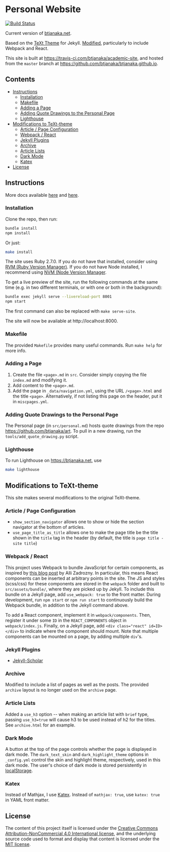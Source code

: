 # Personal Website

[![Build Status](https://travis-ci.com/btjanaka/academic-site.svg?branch=master)](https://travis-ci.com/btjanaka/academic-site)

Current version of [btjanaka.net](https://btjanaka.net).

Based on the [TeXt Theme](https://tianqi.name/jekyll-TeXt-theme/test/) for
Jekyll. [Modified](#modifications-to-text-theme), particularly to include
Webpack and React.

This site is built at https://travis-ci.com/btjanaka/academic-site, and hosted
from the `master` branch at https://github.com/btjanaka/btjanaka.github.io.

## Contents

<!-- vim-markdown-toc GFM -->

* [Instructions](#instructions)
  * [Installation](#installation)
  * [Makefile](#makefile)
  * [Adding a Page](#adding-a-page)
  * [Adding Quote Drawings to the Personal Page](#adding-quote-drawings-to-the-personal-page)
  * [Lighthouse](#lighthouse)
* [Modifications to TeXt-theme](#modifications-to-text-theme)
  * [Article / Page Configuration](#article--page-configuration)
  * [Webpack / React](#webpack--react)
  * [Jekyll Plugins](#jekyll-plugins)
  * [Archive](#archive)
  * [Article Lists](#article-lists)
  * [Dark Mode](#dark-mode)
  * [Katex](#katex)
* [License](#license)

<!-- vim-markdown-toc -->

## Instructions

More docs available
[here](https://tianqi.name/jekyll-TeXt-theme/docs/en/quick-start) and
[here](https://jekyllrb.com).

### Installation

Clone the repo, then run:

```bash
bundle install
npm install
```

Or just:

```bash
make install
```

The site uses Ruby 2.7.0. If you do not have that installed, consider using
[RVM (Ruby Version Manager)](https://rvm.io). If you do not have Node installed,
I recommend using [NVM (Node Version Manager](https://github.com/nvm-sh/nvm).

To get a live preview of the site, run the following commands at the same time
(e.g. in two different terminals, or with one or both in the background):

```bash
bundle exec jekyll serve --livereload-port 8001
npm start
```

The first command can also be replaced with `make serve-site`.

The site will now be available at http://localhost:8000.

### Makefile

The provided `Makefile` provides many useful commands. Run `make help` for more
info.

### Adding a Page

1. Create the file `<page>.md` in `src`. Consider simply copying the file
   `index.md` and modifying it.
1. Add content to the `<page>.md`.
1. Add the page in `_data/navigation.yml`, using the URL `/<page>.html` and the
   title `<page>`. Alternatively, if not listing this page on the header, put it
   in `miscpages.yml`.

### Adding Quote Drawings to the Personal Page

The Personal page (in `src/personal.md`) hosts quote drawings from the repo
https://github.com/btjanaka/art. To pull in a new drawing, run the
`tools/add_quote_drawing.py` script.

### Lighthouse

To run Lighthouse on https://btjanaka.net, use

```bash
make lighthouse
```

## Modifications to TeXt-theme

This site makes several modifications to the original TeXt-theme.

### Article / Page Configuration

- `show_section_navigator` allows one to show or hide the section navigator at
  the bottom of articles.
- `use_page_title_as_title` allows one to make the page title be the title shown
  in the `title` tag in the header (by default, the title is
  `page title - site title`)

### Webpack / React

This project uses Webpack to bundle JavaScript for certain components, as
inspired by
[this blog post](https://allizad.com/2016/05/02/using-webpack-with-jekyll/) by
Alli Zadrozny. In particular, this means React components can be inserted at
arbitrary points in the site. The JS and styles (scss/css) for these components
are stored in the `webpack` folder and built to `src/assets/bundle/`, where they
are picked up by Jekyll. To include this bundle on a Jekyll page, add
`use_webpack: true` to the front matter. During development, run `npm start` or
`npm run start` to continuously build the Webpack bundle, in addition to the
Jekyll command above.

To add a React component, implement it in `webpack/components`. Then, register
it under some `ID` in the `REACT_COMPONENTS` object in `webpack/index.js`.
Finally, on a Jekyll page, add `<div class="react" id=ID></div>` to indicate
where the component should mount. Note that multiple components can be mounted
on a page, by adding multiple `div`'s.

### Jekyll Plugins

- [Jekyll-Scholar](https://github.com/inukshuk/jekyll-scholar)

### Archive

Modified to include a list of pages as well as the posts. The provided `archive`
layout is no longer used on the `archive` page.

### Article Lists

Added a `use_h3` option -- when making an article list with `brief` type,
passing `use_h3=true` will cause h3 to be used instead of h2 for the titles. See
`archive.html` for an example.

### Dark Mode

A button at the top of the page controls whether the page is displayed in dark
mode. The `dark_text_skin` and `dark_highlight_theme` options in `_config.yml`
control the skin and highlight theme, respectively, used in this dark mode. The
user's choice of dark mode is stored persistently in
[localStorage](https://developer.mozilla.org/en-US/docs/Web/API/Window/localStorage).

### Katex

Instead of Mathjax, I use [Katex](https://katex.org). Instead of
`mathjax: true`, use `katex: true` in YAML front matter.

## License

The content of this project itself is licensed under the
[Creative Commons Attribution-NonCommercial 4.0 International license](https://creativecommons.org/licenses/by-nc/4.0/),
and the underlying source code used to format and display that content is
licensed under the [MIT license](https://en.wikipedia.org/wiki/MIT_License).
